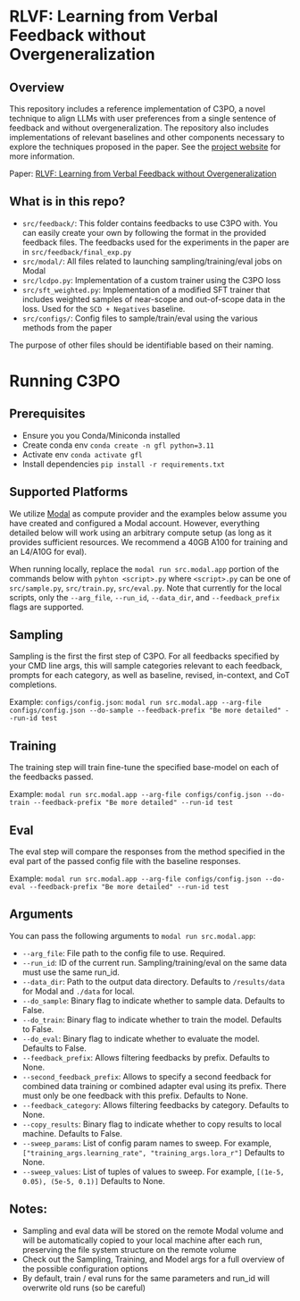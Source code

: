 # RLVF: Learning from Verbal Feedback without Overgeneralization

## Overview
This repository includes a reference implementation of C3PO, a novel technique to align LLMs with user preferences from a single sentence of feedback and without overgeneralization. The repository also includes implementations of relevant baselines and other components necessary to explore the techniques proposed in the paper. See the [project website](https://austrian-code-wizard.github.io/c3po-website/) for more information.

Paper: [RLVF: Learning from Verbal Feedback without Overgeneralization](insert_link.com)

## What is in this repo?
- `src/feedback/`: This folder contains feedbacks to use C3PO with. You can easily create your own by following the format in the provided feedback files. The feedbacks used for the experiments in the paper are in `src/feedback/final_exp.py`
- `src/modal/`: All files related to launching sampling/training/eval jobs on Modal
- `src/lcdpo.py`: Implementation of a custom trainer using the C3PO loss
- `src/sft_weighted.py`: Implementation of a modified SFT trainer that includes weighted samples of near-scope and out-of-scope data in the loss. Used for the `SCD + Negatives` baseline.
- `src/configs/`: Config files to sample/train/eval using the various methods from the paper

The purpose of other files should be identifiable based on their naming.

# Running C3PO
## Prerequisites
- Ensure you you Conda/Miniconda installed
- Create conda env `conda create -n gfl python=3.11`
- Activate env `conda activate gfl`
- Install dependencies `pip install -r requirements.txt`


## Supported Platforms

We utilize [Modal](https://www.modal.com) as compute provider and the examples below assume you have created and configured a Modal account. However, everything detailed below will work using an arbitrary compute setup (as long as it provides sufficient resources. We recommend a 40GB A100 for training and an L4/A10G for eval).

When running locally, replace the `modal run src.modal.app` portion of the commands below with `pyhton <script>.py` where `<script>.py` can be one of `src/sample.py`, `src/train.py`, `src/eval.py`. Note that currently for the local scripts, only the `--arg_file`, `--run_id`, `--data_dir`, and `--feedback_prefix` flags are supported.

## Sampling
Sampling is the first the first step of C3PO. For all feedbacks specified by your CMD line args, this will sample categories relevant to each feedback, prompts for each category, as well as baseline, revised, in-context, and CoT completions.

Example:
`configs/config.json`:
`modal run src.modal.app --arg-file configs/config.json --do-sample --feedback-prefix "Be more detailed" --run-id test`


## Training
The training step will train fine-tune the specified base-model on each of the feedbacks passed.

Example:
`modal run src.modal.app --arg-file configs/config.json --do-train --feedback-prefix "Be more detailed" --run-id test`

## Eval
The eval step will compare the responses from the method specified in the eval part of the passed config file with the baseline responses.

Example:
`modal run src.modal.app --arg-file configs/config.json --do-eval --feedback-prefix "Be more detailed" --run-id test`


## Arguments
You can pass the following arguments to `modal run src.modal.app`:
- `--arg_file`: File path to the config file to use. Required.
- `--run_id`: ID of the current run. Sampling/training/eval on the same data must use the same run_id.
- `--data_dir`: Path to the output data directory. Defaults to `/results/data` for Modal and `./data` for local.
- `--do_sample`: Binary flag to indicate whether to sample data. Defaults to False.
- `--do_train`: Binary flag to indicate whether to train the model. Defaults to False.
- `--do_eval`: Binary flag to indicate whether to evaluate the model. Defaults to False.
- `--feedback_prefix`: Allows filtering feedbacks by prefix. Defaults to None.
- `--second_feedback_prefix`: Allows to specify a second feedback for combined data training or combined adapter eval using its prefix. There must only be one feedback with this prefix. Defaults to None.
- `--feedback_category`: Allows filtering feedbacks by category. Defaults to None.
- `--copy_results`: Binary flag to indicate whether to copy results to local machine. Defaults to False.
- `--sweep_params`: List of config param names to sweep. For example, `["training_args.learning_rate", "training_args.lora_r"]` Defaults to None.
- `--sweep_values`: List of tuples of values to sweep. For example, `[(1e-5, 0.05), (5e-5, 0.1)]` Defaults to None.

## Notes:
- Sampling and eval data will be stored on the remote Modal volume and will be automatically copied to your local machine after each run, preserving the file system structure on the remote volume
- Check out the Sampling, Training, and Model args for a full overview of the possible configuration options
- By default, train / eval runs for the same parameters and run_id will overwrite old runs (so be careful)
